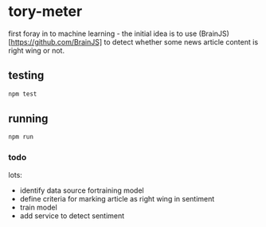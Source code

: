 # tory-meter

first foray in to machine learning - the initial idea is to use (BrainJS)[https://github.com/BrainJS] to detect whether some news article content is right wing or not.

## testing

```bash
npm test
```

## running

```bash
npm run
```

### todo

lots:

* identify data source fortraining model
* define criteria for marking article as right wing in sentiment
* train model
* add service to detect sentiment

